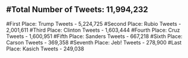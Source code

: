 #Total Number of Tweets: 11,994,232 
---
#First Place: Trump Tweets - 5,224,725
#Second Place: Rubio Tweets - 2,001,611
#Third Place: Clinton Tweets - 1,603,444
#Fourth Place: Cruz Tweets - 1,600,951
#Fifth Place: Sanders Tweets - 667,218
#Sixth Place: Carson Tweets - 369,358
#Seventh Place: Jeb! Tweets - 278,900
#Last Place: Kasich Tweets - 249,038
